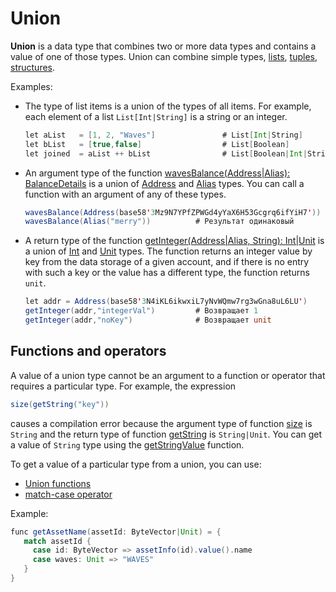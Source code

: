 # Union

**Union** is a data type that combines two or more data types and contains a value of one of those types. Union can combine simple types, [lists](/en/ride/data-types/list), [tuples](/en/ride/data-types/tuple), [structures](/en/ride/structures/).

Examples: 

* The type of list items is a union of the types of all items. For example, each element of a list `List[Int|String]` is a string or an integer.

   ```scala
   let aList   = [1, 2, "Waves"]               # List[Int|String]
   let bList   = [true,false]                  # List[Boolean]
   let joined  = aList ++ bList                # List[Boolean|Int|String]
   ```

* An argument type of the function [wavesBalance(Address|Alias): BalanceDetails](/en/ride/functions/built-in-functions/blockchain-functions#waves-balance) is a union of [Address](/en/ride/structures/common-structures/address) and [Alias](/en/ride/structures/common-structures/alias) types. You can call a function with an argument of any of these types.

   ```scala
   wavesBalance(Address(base58'3Mz9N7YPfZPWGd4yYaX6H53Gcgrq6ifYiH7'))
   wavesBalance(Alias("merry"))          # Результат одинаковый
   ```

* A return type of the function [getInteger(Address|Alias, String): Int|Unit](/en/ride/functions/built-in-functions/account-data-storage-functions#get-string) is a union of [Int](/en/ride/v4/data-types/int) and [Unit](/en/ride/data-types/unit) types. The function returns an integer value by key from the data storage of a given account, and if there is no entry with such a key or the value has a different type, the function returns `unit`.

   ```scala
   let addr = Address(base58'3N4iKL6ikwxiL7yNvWQmw7rg3wGna8uL6LU')
   getInteger(addr,"integerVal")         # Возвращает 1
   getInteger(addr,"noKey")              # Возвращает unit
   ```

## Functions and operators

A value of a union type cannot be an argument to a function or operator that requires a particular type. For example, the expression 

```scala
size(getString("key"))
```

causes a compilation error because the argument type of function [size](/en/ride/functions/built-in-functions/string-functions#size-string-int) is `String` and the return type of function [getString](/en/ride/functions/built-in-functions/account-data-storage-functions#getstring-string-unit) is `String|Unit`. You can get a value of `String` type using the [getStringValue](/en/ride/functions/built-in-functions/account-data-storage-functions#getstringvalue-string-string) function.

To get a value of a particular type from a union, you can use:

* [Union functions](/en/ride/functions/built-in-functions/list-functions)
* [match-case operator](/en/ride/operators/match-case)

Example:

```scala
func getAssetName(assetId: ByteVector|Unit) = {
   match assetId {
     case id: ByteVector => assetInfo(id).value().name
     case waves: Unit => "WAVES"
   }
}
```

